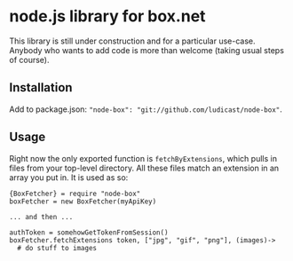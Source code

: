 # node.js library for box.net

This library is still under construction and for a particular use-case.  Anybody who wants to add code is more than welcome (taking usual steps of course).

## Installation

Add to package.json: `"node-box": "git://github.com/ludicast/node-box"`.

## Usage

Right now the only exported function is `fetchByExtensions`, which pulls in files from your top-level directory.  All these files match an extension in an array you put in.  It is used as so:

    {BoxFetcher} = require "node-box"
    boxFetcher = new BoxFetcher(myApiKey)

    ... and then ...

    authToken = somehowGetTokenFromSession()
    boxFetcher.fetchExtensions token, ["jpg", "gif", "png"], (images)->
      # do stuff to images
